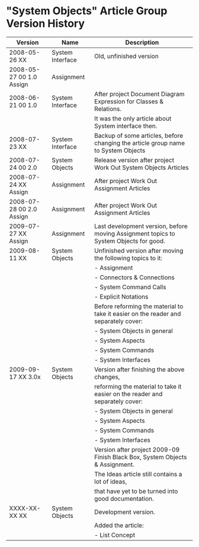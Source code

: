 ﻿"System Objects" Article Group Version History
==============================================

| Version                    | Name             | Description                                                                           |
|----------------------------|------------------|---------------------------------------------------------------------------------------|
| 2008-05-26 XX              | System Interface | Old, unfinished version                                                               |
| 2008-05-27 00  1.0  Assign | Assignment       |                                                                                       |
| 2008-06-21 00  1.0         | System Interface | After project Document Diagram Expression for Classes & Relations.                    |
|                            |                  | It was the only article about System interface then.                                  |
| 2008-07-23 XX              | System Interface | Backup of some articles, before changing the article group name to System Objects     |
| 2008-07-24 00  2.0         | System Objects   | Release version after project Work Out System Objects Articles                        |
| 2008-07-24 XX  Assign      | Assignment       | After project Work Out Assignment Articles                                            |
| 2008-07-28 00  2.0  Assign | Assignment       | After project Work Out Assignment Articles                                            |
| 2009-07-27 XX  Assign      | Assignment       | Last development version, before moving Assignment topics to System Objects for good. |
| 2009-08-11 XX              | System Objects   | Unfinished version after moving the following topics to it:                           |
|                            |                  | - Assignment                                                                          |
|                            |                  | - Connectors & Connections                                                            |
|                            |                  | - System Command Calls                                                                |
|                            |                  | - Explicit Notations                                                                  |
|                            |                  | Before reforming the material to take it easier on the reader and separately cover:   |
|                            |                  | - System Objects in general                                                           |
|                            |                  | - System Aspects                                                                      |
|                            |                  | - System Commands                                                                     |
|                            |                  | - System Interfaces                                                                   |
| 2009-09-17 XX  3.0x        | System Objects   | Version after finishing the above changes,                                            |
|                            |                  | reforming the material to take it easier on the reader and separately cover:          |
|                            |                  | - System Objects in general                                                           |
|                            |                  | - System Aspects                                                                      |
|                            |                  | - System Commands                                                                     |
|                            |                  | - System Interfaces                                                                   |
|                            |                  | Version after project 2009-09 Finish Black Box, System Objects & Assignment.          |
|                            |                  | The Ideas article still contains a lot of ideas,                                      |
|                            |                  | that have yet to be turned into good documentation.                                   |
| XXXX-XX-XX XX              | System Objects   | Development version.                                                                  |
|                            |                  | Added the article:                                                                    |
|                            |                  | - List Concept                                                                        |